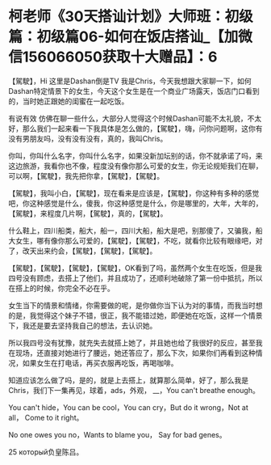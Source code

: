 # 柯老师《30天搭讪计划》大师班：初级篇：初级篇06-如何在饭店搭讪_【加微信156066050获取十大赠品】：6

【駕駛】，Hi 这里是Dashan倒是TV 我是Chris，今天我想跟大家聊一下，如何Dashan特定情景下的女生，今天这个女生是在一个商业广场露天，饭店门口看到的，当时她正跟她的闺蜜在一起吃饭。

有说有效 仿佛在聊一些什么，大部分人觉得这个时候Dashan可能不太礼貌，不太好，那么我们一起来看一下我具体是怎么做的，【駕駛】，嗨，问你问题啊，这你有没有男朋友吗，没有没有没有，真的，我叫Chris。

你叫，你叫什么名字，你叫什么名字，如果没新加坛别的话，你不就承诺了吗，来这边旅游，我看你也不像，程度没有像你那么可爱的女生，你无论规矩我们在聊，可以啊，【駕駛】，我先把你拿，【駕駛】，【駕駛】。

【駕駛】，我叫小白，【駕駛】，现在看来是应该是，【駕駛】，你这种有多种的感觉吧，你这种感觉是什么，傻我，你这种感觉是什么，你是哪里的，大年，大年的，【駕駛】，来程度几片啊，【駕駛】，真的，【駕駛】。

什么鞋上，四川船类，船大，船一，四川大船，船大是吧，别那傻了，又骗我，船大女生，哪有像你那么可爱的，【駕駛】，【駕駛】，不吃，就看你比较有眼缘吧，对了，改天出来约会，【駕駛】，【駕駛】，【駕駛】。

【駕駛】，【駕駛】，【駕駛】，【駕駛】，OK看到了吗，虽然两个女生在吃饭，但是我四号没有顾虑，去搭上了他们，并且成功了，还顺利地破除了第一份中抵抗，所以在搭上的时候，你完全不必在乎。

女生当下的情景和情绪，你需要做的呢，是你做你当下认为对的事情，而我当时想的是，我觉得这个妹子不错，很正，我不能错过她，即便她在吃饭，这样一个情景下，我还是要去坚持我自己的想法，去认识她。

所以我四号没有犹豫，就充失去就搭上她了，并且她也给了我很好的反应，甚至我在现场，还直接对她进行了腰远，她还答应了，那么下次，如果你们再看到这种情况，如果女生在打电话，再买衣服再吃饭，再喝咖啡。

知道应该怎么做了吗，是的，就是上去搭上，就算那么简单，好了，那么我是Chris，我们下一集再见，球着，ads，外观， __，You can't breathe enough。

You can't hide，You can be cool，You can cry，But do it wrong，Not at all， Come to it right。

No one owes you no，Wants to blame you， Say for bad genes。

25 который负皇陈吕。